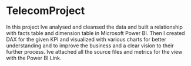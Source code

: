 # TelecomProject
In this project Ive analysed and cleansed the data and built a relationship with facts table and dimension table in Microsoft Power BI.
Then I created DAX for the given KPI and visualized with various charts for better understanding and to improve the business and a clear vision to their further process.
Ive attached all the source files and metrics for the view with the Power BI Link.
